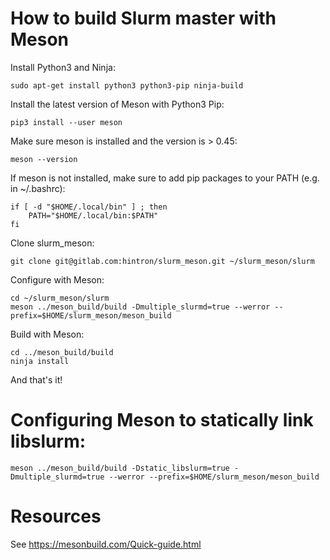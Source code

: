 How to build Slurm master with Meson
=====================================

Install Python3 and Ninja:

    sudo apt-get install python3 python3-pip ninja-build

Install the latest version of Meson with Python3 Pip:

    pip3 install --user meson

Make sure meson is installed and the version is > 0.45:

    meson --version

If meson is not installed, make sure to add pip packages to your PATH (e.g. in ~/.bashrc):

    if [ -d "$HOME/.local/bin" ] ; then
        PATH="$HOME/.local/bin:$PATH"
    fi

Clone slurm_meson:

    git clone git@gitlab.com:hintron/slurm_meson.git ~/slurm_meson/slurm

Configure with Meson:

    cd ~/slurm_meson/slurm
    meson ../meson_build/build -Dmultiple_slurmd=true --werror --prefix=$HOME/slurm_meson/meson_build

Build with Meson:

    cd ../meson_build/build
    ninja install

And that's it!

Configuring Meson to statically link libslurm:
=====================================================

    meson ../meson_build/build -Dstatic_libslurm=true -Dmultiple_slurmd=true --werror --prefix=$HOME/slurm_meson/meson_build


Resources
=============

See https://mesonbuild.com/Quick-guide.html